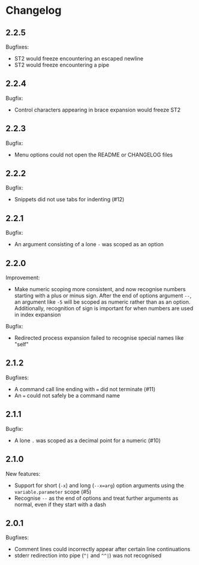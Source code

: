 Changelog
=========

2.2.5
-----

Bugfixes:
- ST2 would freeze encountering an escaped newline
- ST2 would freeze encountering a pipe

2.2.4
-----

Bugfix:
- Control characters appearing in brace expansion would freeze ST2

2.2.3
-----

Bugfix:
- Menu options could not open the README or CHANGELOG files

2.2.2
-----

Bugfix:
- Snippets did not use tabs for indenting (#12)

2.2.1
-----

Bugfix:
- An argument consisting of a lone `-` was scoped as an option

2.2.0
-----

Improvement:
- Make numeric scoping more consistent, and now recognise numbers starting with a plus or minus sign.
  After the end of options argument `--`, an argument like `-5` will be scoped as numeric rather than as an option. Additionally, recognition of sign is important for when numbers are used in index expansion

Bugfix:
- Redirected process expansion failed to recognise special names like "self"

2.1.2
-----

Bugfixes:
- A command call line ending with `=` did not terminate (#11)
- An `=` could not safely be a command name

2.1.1
-----

Bugfix:
- A lone `.` was scoped as a decimal point for a numeric (#10)

2.1.0
-----

New features:
- Support for short (`-x`) and long (`--x=arg`) option arguments using the `variable.parameter` scope (#5)
- Recognise `--` as the end of options and treat further arguments as normal, even if they start with a dash

2.0.1
-----

Bugfixes:
- Comment lines could incorrectly appear after certain line continuations
- stderr redirection into pipe (`^|` and `^^|`) was not recognised
